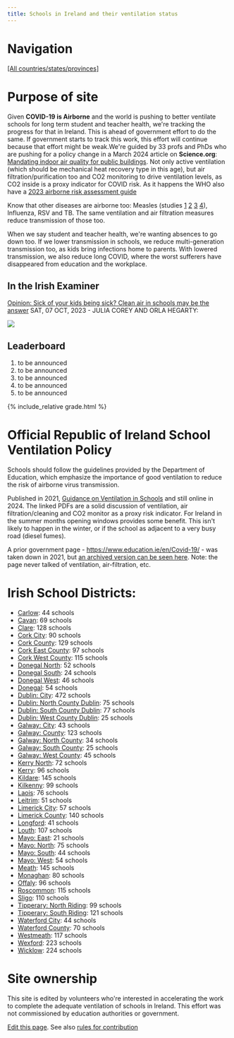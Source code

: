```yaml
---
title: Schools in Ireland and their ventilation status
---
```


# Navigation

[[All countries/states/provinces]](..)

# Purpose of site

Given **COVID-19 is Airborne** and the world is pushing to better ventilate schools for long term student and teacher health, we're tracking the progress for that in Ireland. This is ahead of government effort to do the same. If government starts to track this work, this effort will continue because that effort might be weak.We're guided by 33 profs and PhDs who are pushing for a policy change in a March 2024 article on **Science.org**: [Mandating indoor air quality for public buildings](https://drive.google.com/file/d/16l_IH47cQtC7fFuafvHca7ORNVGITxx8/view). Not only active ventilation (which should be mechanical heat recovery type in this age), but air filtration/purification too and CO2 monitoring to drive ventilation levels, as CO2 inside is a proxy indicator for COVID risk. As it happens the WHO also have a [2023 airborne risk assessment guide](https://iris.who.int/handle/10665/376346)

Know that other diseases are airborne too: Measles (studies [1](https://www.ncbi.nlm.nih.gov/pmc/articles/PMC2810934/pdf/10982072.pdf) [2](https://www.ncbi.nlm.nih.gov/pmc/articles/PMC3880795/pdf/nihms532643.pdf) [3](https://pubmed.ncbi.nlm.nih.gov/31257413/) [4](https://www.sciencedirect.com/science/article/pii/S0196655316305363)), Influenza, RSV and TB. The same ventilation and air filtration measures reduce transmission of those too.

 When we say student and teacher health, we're wanting absences to go down too. If we lower transmission in schools, we reduce multi-generation transmission too, as kids bring infections home to parents. With lowered transmission, we also reduce long COVID, where the worst sufferers have disappeared from education and the workplace.

## In the Irish Examiner

[Opinion: Sick of your kids being sick? Clean air in schools may be the answer](https://www.irishexaminer.com/opinion/commentanalysis/arid-41242243.html) SAT, 07 OCT, 2023 - JULIA COREY AND ORLA HEGARTY:

![](https://www.irishexaminer.com/cms_media/module_img/7581/3790981_1_articlelarge_Corsi-Rosenthal_20Box_20in_20Classroom_1_1_.jpg)

## Leaderboard

1. to be announced
2. to be announced
3. to be announced
4. to be announced
5. to be announced

{% include_relative grade.html %}

# Official Republic of Ireland School Ventilation Policy

Schools should follow the guidelines provided by the Department of Education, which emphasize the importance of good ventilation to reduce the risk of airborne virus transmission. 

Published in 2021, [Guidance on Ventilation in Schools](https://www.gov.ie/en/publication/ad236-guidance-on-ventilation-in-schools/) and still online in 2024. The linked PDFs are a solid discussion of ventilation, air filtration/cleaning and CO2 monitor as a proxy risk indicator. For Ireland in the summer months opening windows provides some benefit. This isn't likely to happen in the winter, or if the school as adjacent to a very busy road (diesel fumes).

A prior government page - <https://www.education.ie/en/Covid-19/> - was taken down in 2021, but [an archived version can be seen here](https://web.archive.org/web/20210109215847/https://www.education.ie/en/Covid-19/). Note: the page never talked of ventilation, air-filtration, etc.

# Irish School Districts:

- [Carlow](Carlow/): 44 schools
- [Cavan](Cavan/): 69 schools
- [Clare](Clare/): 128 schools
- [Cork City](Cork_City/): 90 schools
- [Cork County](Cork_County/): 129 schools
- [Cork East County](Cork_East_County/): 97 schools
- [Cork West County](Cork_West_County/): 115 schools
- [Donegal North](Donegal_North/): 52 schools
- [Donegal South](Donegal_South/): 24 schools
- [Donegal West](Donegal_West/): 46 schools
- [Donegal](Donegal/): 54 schools
- [Dublin: City](Dublin_City/): 472 schools
- [Dublin: North County Dublin](Dublin_North_County_Dublin/): 75 schools
- [Dublin: South County Dublin](Dublin_South_County_Dublin/): 77 schools
- [Dublin: West County Dublin](Dublin_West_County_Dublin/): 25 schools
- [Galway: City](Galway_City/): 43 schools
- [Galway: County](Galway_County/): 123 schools
- [Galway: North County](Galway_North_County/): 34 schools
- [Galway: South County](Galway_South_County/): 25 schools
- [Galway: West County](Galway_West_County/): 45 schools
- [Kerry North](Kerry_North/): 72 schools
- [Kerry](Kerry/): 96 schools
- [Kildare](Kildare/): 145 schools
- [Kilkenny](Kilkenny/): 99 schools
- [Laois](Laois/): 76 schools
- [Leitrim](Leitrim/): 51 schools
- [Limerick City](Limerick_City/): 57 schools
- [Limerick County](Limerick_County/): 140 schools
- [Longford](Longford/): 41 schools
- [Louth](Louth/): 107 schools
- [Mayo: East](Mayo_East/): 21 schools
- [Mayo: North](Mayo_North/): 75 schools
- [Mayo: South](Mayo_South/): 44 schools
- [Mayo: West](Mayo_West/): 54 schools
- [Meath](Meath/): 145 schools
- [Monaghan](Monaghan/): 80 schools
- [Offaly](Offaly/): 96 schools
- [Roscommon](Roscommon/): 115 schools
- [Sligo](Sligo/): 110 schools
- [Tipperary: North Riding](Tipperary_N.R/): 99 schools
- [Tipperary: South Riding](Tipperary_S.R/): 121 schools
- [Waterford City](Waterford_City/): 44 schools
- [Waterford County](Waterford_County/): 70 schools
- [Westmeath](Westmeath/): 117 schools
- [Wexford](Wexford/): 223 schools
- [Wicklow](Wicklow/): 224 schools


# Site ownership

This site is edited by volunteers who're interested in accelerating the work to complete the adequate ventilation of schools in Ireland. This effort was not commissioned by education authorities or government.

[Edit this page](https://github.com/ventilate-schools/Ireland/edit/main/index.md). See also [rules for contribution](./contribution_rules/)